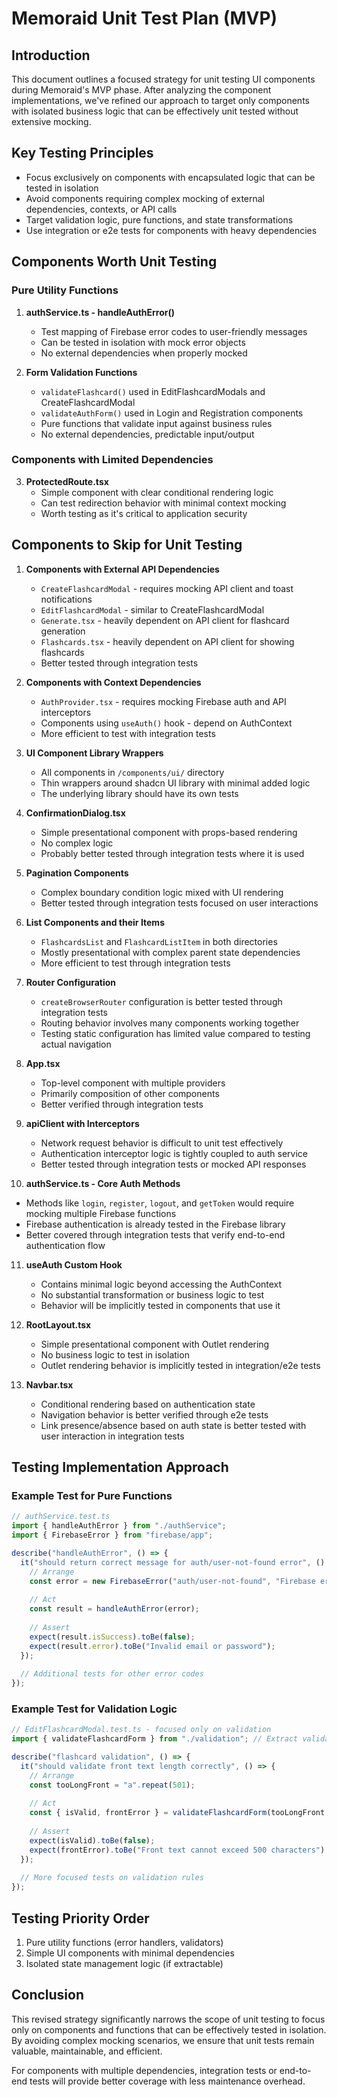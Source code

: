 # Memoraid Unit Test Plan (MVP)

## Introduction

This document outlines a focused strategy for unit testing UI components during Memoraid's MVP phase. After analyzing the component implementations, we've refined our approach to target only components with isolated business logic that can be effectively unit tested without extensive mocking.

## Key Testing Principles

- Focus exclusively on components with encapsulated logic that can be tested in isolation
- Avoid components requiring complex mocking of external dependencies, contexts, or API calls
- Target validation logic, pure functions, and state transformations
- Use integration or e2e tests for components with heavy dependencies

## Components Worth Unit Testing

### Pure Utility Functions

1. **authService.ts - handleAuthError()**
   - Test mapping of Firebase error codes to user-friendly messages
   - Can be tested in isolation with mock error objects
   - No external dependencies when properly mocked

2. **Form Validation Functions**
   - `validateFlashcard()` used in EditFlashcardModals and CreateFlashcardModal
   - `validateAuthForm()` used in Login and Registration components
   - Pure functions that validate input against business rules
   - No external dependencies, predictable input/output

### Components with Limited Dependencies

3. **ProtectedRoute.tsx**
   - Simple component with clear conditional rendering logic
   - Can test redirection behavior with minimal context mocking
   - Worth testing as it's critical to application security

## Components to Skip for Unit Testing

1. **Components with External API Dependencies**
   - `CreateFlashcardModal` - requires mocking API client and toast notifications
   - `EditFlashcardModal` - similar to CreateFlashcardModal
   - `Generate.tsx` - heavily dependent on API client for flashcard generation
   - `Flashcards.tsx` - heavily dependent on API client for showing flashcards
   - Better tested through integration tests

2. **Components with Context Dependencies**
   - `AuthProvider.tsx` - requires mocking Firebase auth and API interceptors
   - Components using `useAuth()` hook - depend on AuthContext
   - More efficient to test with integration tests

3. **UI Component Library Wrappers**
   - All components in `/components/ui/` directory
   - Thin wrappers around shadcn UI library with minimal added logic
   - The underlying library should have its own tests

4. **ConfirmationDialog.tsx**
   - Simple presentational component with props-based rendering
   - No complex logic
   - Probably better tested through integration tests where it is used

5. **Pagination Components**
   - Complex boundary condition logic mixed with UI rendering
   - Better tested through integration tests focused on user interactions

6. **List Components and their Items**
   - `FlashcardsList` and `FlashcardListItem` in both directories
   - Mostly presentational with complex parent state dependencies
   - More efficient to test through integration tests

7. **Router Configuration**
   - `createBrowserRouter` configuration is better tested through integration tests
   - Routing behavior involves many components working together
   - Testing static configuration has limited value compared to testing actual navigation

8. **App.tsx**
   - Top-level component with multiple providers
   - Primarily composition of other components
   - Better verified through integration tests

9. **apiClient with Interceptors**
   - Network request behavior is difficult to unit test effectively
   - Authentication interceptor logic is tightly coupled to auth service
   - Better tested through integration tests or mocked API responses

10. **authService.ts - Core Auth Methods**
   - Methods like `login`, `register`, `logout`, and `getToken` would require mocking multiple Firebase functions
   - Firebase authentication is already tested in the Firebase library
   - Better covered through integration tests that verify end-to-end authentication flow
   
11. **useAuth Custom Hook**
    - Contains minimal logic beyond accessing the AuthContext
    - No substantial transformation or business logic to test
    - Behavior will be implicitly tested in components that use it

12. **RootLayout.tsx**
    - Simple presentational component with Outlet rendering
    - No business logic to test in isolation
    - Outlet rendering behavior is implicitly tested in integration/e2e tests

13. **Navbar.tsx**
    - Conditional rendering based on authentication state
    - Navigation behavior is better verified through e2e tests
    - Link presence/absence based on auth state is better tested with user interaction in integration tests

## Testing Implementation Approach

### Example Test for Pure Functions

```typescript
// authService.test.ts
import { handleAuthError } from "./authService";
import { FirebaseError } from "firebase/app";

describe("handleAuthError", () => {
  it("should return correct message for auth/user-not-found error", () => {
    // Arrange
    const error = new FirebaseError("auth/user-not-found", "Firebase error");
    
    // Act
    const result = handleAuthError(error);
    
    // Assert
    expect(result.isSuccess).toBe(false);
    expect(result.error).toBe("Invalid email or password");
  });
  
  // Additional tests for other error codes
});
```

### Example Test for Validation Logic

```typescript
// EditFlashcardModal.test.ts - focused only on validation
import { validateFlashcardForm } from "./validation"; // Extract validation to separate function

describe("flashcard validation", () => {
  it("should validate front text length correctly", () => {
    // Arrange
    const tooLongFront = "a".repeat(501);
    
    // Act
    const { isValid, frontError } = validateFlashcardForm(tooLongFront, "Valid back");
    
    // Assert
    expect(isValid).toBe(false);
    expect(frontError).toBe("Front text cannot exceed 500 characters");
  });
  
  // More focused tests on validation rules
});
```

## Testing Priority Order

1. Pure utility functions (error handlers, validators)
2. Simple UI components with minimal dependencies
3. Isolated state management logic (if extractable)

## Conclusion

This revised strategy significantly narrows the scope of unit testing to focus only on components and functions that can be effectively tested in isolation. By avoiding complex mocking scenarios, we ensure that unit tests remain valuable, maintainable, and efficient.

For components with multiple dependencies, integration tests or end-to-end tests will provide better coverage with less maintenance overhead.

